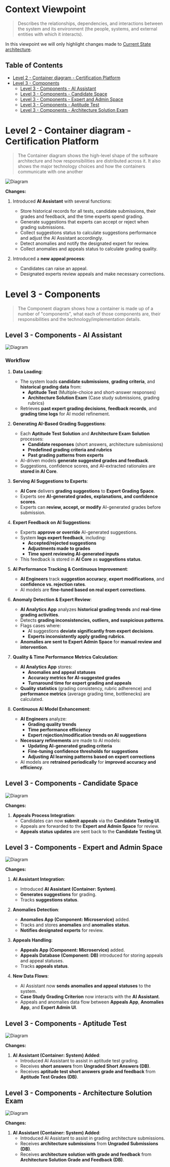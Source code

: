 # Context Viewpoint <!-- omit in toc -->

> Describes the relationships, dependencies, and interactions between the system and its environment (the people, systems, and external entities with which it interacts).

In this viewpoint we will only highlight changes made to [Current State architecture](../../current_state/context_viewpoint/README.md).

## Table of Contents <!-- omit in toc -->

- [Level 2 - Container diagram - Certification Platform](#level-2---container-diagram---certification-platform)
- [Level 3 - Components](#level-3---components)
  - [Level 3 - Components - AI Assistant](#level-3---components---ai-assistant)
  - [Level 3 - Components - Candidate Space](#level-3---components---candidate-space)
  - [Level 3 - Components - Expert and Admin Space](#level-3---components---expert-and-admin-space)
  - [Level 3 - Components - Aptitude Test](#level-3---components---aptitude-test)
  - [Level 3 - Components - Architecture Solution Exam](#level-3---components---architecture-solution-exam)

# Level 2 - Container diagram - Certification Platform

> The Container diagram shows the high-level shape of the software architecture and how responsibilities are distributed across it. It also shows the major technology choices and how the containers communicate with one another

![Diagram](level2_containers.png)

**Changes:**

1. Introduced **AI Assistant** with several functions:
   - Store historical records for all tests, candidate submissions, their grades and feedback, and the time experts spend grading.
   - Generate suggestions that experts can accept or reject when grading submissions.
   - Collect suggestions status to calculate suggestions performance and adjust the AI Assistant accordingly.
   - Detect anomalies and notify the designated expert for review.
   - Collect anomalies and appeals status to calculate grading quality.

2. Introduced a **new appeal process**:
   - Candidates can raise an appeal.
   - Designated experts review appeals and make necessary corrections.

# Level 3 - Components

> The Component diagram shows how a container is made up of a number of "components", what each of those components are, their responsibilities and the technology/implementation details.

## Level 3 - Components - AI Assistant

![Diagram](level3_components_ai_assistant.png)

### Workflow

1. **Data Loading**:
   - The system loads **candidate submissions**, **grading criteria**, and **historical grading data** from:
     - **Aptitude Test** (Multiple-choice and short-answer responses)
     - **Architecture Solution Exam** (Case study submissions, grading rubrics)
   - Retrieves **past expert grading decisions**, **feedback records**, and **grading time logs** for AI model refinement.

2. **Generating AI-Based Grading Suggestions**:
   - Each **Aptitude Test Solution** and **Architecture Exam Solution** processes:
     - **Candidate responses** (short answers, architecture submissions)
     - **Predefined grading criteria and rubrics**
     - **Past grading patterns from experts**
   - AI-driven models **generate suggested grades and feedback**.
   - Suggestions, confidence scores, and AI-extracted rationales are **stored in AI Core**.

3. **Serving AI Suggestions to Experts**:
   - **AI Core** delivers **grading suggestions** to **Expert Grading Space**.
   - Experts see **AI-generated grades, explanations, and confidence scores**.
   - Experts can **review, accept, or modify** AI-generated grades before submission.

4. **Expert Feedback on AI Suggestions**:
   - Experts **approve or override** AI-generated suggestions.
   - System **logs expert feedback**, including:
     - **Accepted/rejected suggestions**
     - **Adjustments made to grades**
     - **Time spent reviewing AI-generated inputs**
   - This feedback is stored in **AI Core** as **suggestions status**.

5. **AI Performance Tracking & Continuous Improvement**:
   - **AI Engineers** track **suggestion accuracy**, **expert modifications**, and **confidence vs. rejection rates**.
   - AI models are **fine-tuned based on real expert corrections**.

6. **Anomaly Detection & Expert Review**:
   - **AI Analytics App** analyzes **historical grading trends** and **real-time grading activities**.
   - Detects **grading inconsistencies, outliers, and suspicious patterns**.
   - Flags cases where:
     - AI suggestions **deviate significantly from expert decisions**.
     - **Experts inconsistently apply grading rubrics**.
   - **Anomalies are sent to Expert Admin Space** for **manual review and intervention**.

7. **Quality & Time Performance Metrics Calculation**:
   - **AI Analytics App** stores:
     - **Anomalies and appeal statuses**
     - **Accuracy metrics for AI-suggested grades**
     - **Turnaround time for expert grading and appeals**
   - **Quality statistics** (grading consistency, rubric adherence) and **performance metrics** (average grading time, bottlenecks) are calculated.

8. **Continuous AI Model Enhancement**:
   - **AI Engineers** analyze:
     - **Grading quality trends**
     - **Time performance efficiency**
     - **Expert rejection/modification trends on AI suggestions**
   - **Necessary refinements** are made to AI models:
     - **Updating AI-generated grading criteria**
     - **Fine-tuning confidence thresholds for suggestions**
     - **Adjusting AI learning patterns based on expert corrections**
   - AI models are **retrained periodically** for **improved accuracy and efficiency**.

## Level 3 - Components - Candidate Space

![Diagram](level3_components_candidate.png)

**Changes:**

1. **Appeals Process Integration**:
   - Candidates can now **submit appeals** via the **Candidate Testing UI**.
   - Appeals are forwarded to the **Expert and Admin Space** for review.
   - **Appeals status updates** are sent back to the **Candidate Testing UI**.

## Level 3 - Components - Expert and Admin Space

![Diagram](level3_components_expert_and_admin.png)

**Changes:**

1. **AI Assistant Integration**:
   - Introduced **AI Assistant (Container: System)**.
   - **Generates suggestions** for grading.
   - Tracks **suggestions status**.

2. **Anomalies Detection**:
   - **Anomalies App (Component: Microservice)** added.
   - Tracks and stores **anomalies** and **anomalies status**.
   - **Notifies designated experts** for review.

3. **Appeals Handling**:
   - **Appeals App (Component: Microservice)** added.
   - **Appeals Database (Component: DB)** introduced for storing appeals and appeal statuses.
   - Tracks **appeals status**.

4. **New Data Flows**:
   - AI Assistant now **sends anomalies and appeal statuses** to the system.
   - **Case Study Grading Criterion** now interacts with the **AI Assistant**.
   - Appeals and anomalies data flow between **Appeals App**, **Anomalies App**, and **Expert Admin UI**.

## Level 3 - Components - Aptitude Test

![Diagram](level3_components_aptitude_test.png)

**Changes:**

1. **AI Assistant (Container: System) Added**:
   - Introduced AI Assistant to assist in aptitude test grading.
   - Receives **short answers** from **Ungraded Short Answers (DB)**.
   - Receives **aptitude test short answers grade and feedback** from **Aptitude Test Grades (DB)**.

## Level 3 - Components - Architecture Solution Exam

![Diagram](level3_components_architecture_exam.png)

**Changes:**

1. **AI Assistant (Container: System) Added**:
   - Introduced AI Assistant to assist in grading architecture submissions.
   - Receives **architecture submissions** from **Ungraded Submissions (DB)**.
   - Receives **architecture solution with grade and feedback** from **Architecture Solution Grade and Feedback (DB)**.
